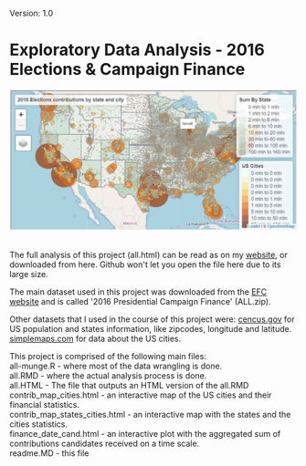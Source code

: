 Version: 1.0<br>
<h1> Exploratory Data Analysis - 2016 Elections & Campaign Finance</h1>

<img src="2016 elections finance1.jpg" />

<br>The full analysis of this project (all.html) can be read as on my <a href ="https://u4see.org/data/2016-elections/all.html">website</a>, or downloaded from here. Github won't let you open the file here due to its large size.<br>

The main dataset used in this project was downloaded from the <a href ="https://classic.fec.gov/disclosurep/PDownload.do">EFC website</a> and is called '2016 Presidential Campaign Finance' (ALL.zip).<br>

Other datasets that I used in the course of this project were:
<a href ="https://www.census.gov/data/datasets/time-series/demo/popest/2010s-national-total.html">cencus.gov</a> for US population and states information, like zipcodes, longitude and latitude.<br>
<a href ="https://simplemaps.com/data/us-cities">simplemaps.com</a> for data about the US cities.<br>

This project is comprised of the following main files:<br>
all-munge.R - where most of the data wrangling is done.<br>
all.RMD - where the actual analysis process is done.<br>
all.HTML - The file that outputs an HTML version of the all.RMD<br>
contrib_map_cities.html - an interactive map of the US cities and their financial statistics.<br>
contrib_map_states_cities.html - an interactive map with the states and the cities statistics.<br>
finance_date_cand.html - an interactive plot with the aggregated sum of contributions candidates received on a time scale.<br>
readme.MD - this file<br>

